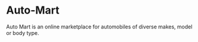 # Auto-Mart
Auto Mart is an online marketplace for automobiles of diverse makes, model or body type. 
